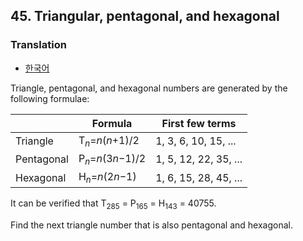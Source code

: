 ## 45. Triangular, pentagonal, and hexagonal

### Translation
* [한국어](./translation-ko.md)

Triangle, pentagonal, and hexagonal numbers are generated by the following formulae:

&nbsp; | Formula | First few terms
--- | --- | ---
Triangle | T<sub><var>n</var></sub>=<var>n</var>(<var>n</var>+1)/2 | 1, 3, 6, 10, 15, ...
Pentagonal | P<sub><var>n</var></sub>=<var>n</var>(3<var>n</var>&minus;1)/2 | 1, 5, 12, 22, 35, ...
Hexagonal | H<sub><var>n</var></sub>=<var>n</var>(2<var>n</var>&minus;1) | 1, 6, 15, 28, 45, ...

It can be verified that T<sub>285</sub> = P<sub>165</sub> = H<sub>143</sub> = 40755.

Find the next triangle number that is also pentagonal and hexagonal.
